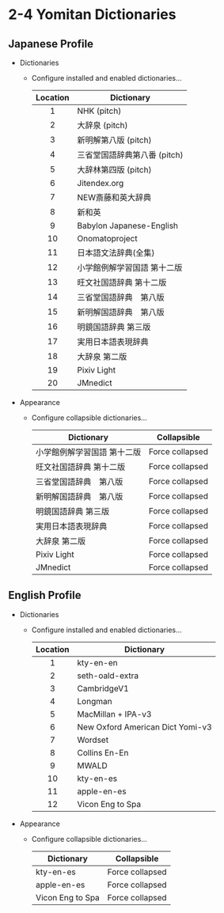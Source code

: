 # 2-4 Yomitan Dictionaries

## Japanese Profile

- Dictionaries
  - Configure installed and enabled dictionaries…

    | Location | Dictionary                   |
    | :------: | ---------------------------- |
    |    1     | NHK (pitch)                  |
    |    2     | 大辞泉 (pitch)               |
    |    3     | 新明解第八版 (pitch)         |
    |    4     | 三省堂国語辞典第八番 (pitch) |
    |    5     | 大辞林第四版 (pitch)         |
    |    6     | Jitendex.org                 |
    |    7     | NEW斎藤和英大辞典            |
    |    8     | 新和英                       |
    |    9     | Babylon Japanese-English     |
    |    10    | Onomatoproject               |
    |    11    | 日本語文法辞典(全集)         |
    |    12    | 小学館例解学習国語 第十二版  |
    |    13    | 旺文社国語辞典 第十二版      |
    |    14    | 三省堂国語辞典　第八版       |
    |    15    | 新明解国語辞典　第八版       |
    |    16    | 明鏡国語辞典 第三版          |
    |    17    | 実用日本語表現辞典           |
    |    18    | 大辞泉 第二版                |
    |    19    | Pixiv Light                  |
    |    20    | JMnedict                     |

- Appearance
  - Configure collapsible dictionaries…

    | Dictionary                  | Collapsible     |
    | --------------------------- | --------------- |
    | 小学館例解学習国語 第十二版 | Force collapsed |
    | 旺文社国語辞典 第十二版     | Force collapsed |
    | 三省堂国語辞典　第八版      | Force collapsed |
    | 新明解国語辞典　第八版      | Force collapsed |
    | 明鏡国語辞典 第三版         | Force collapsed |
    | 実用日本語表現辞典          | Force collapsed |
    | 大辞泉 第二版               | Force collapsed |
    | Pixiv Light                 | Force collapsed |
    | JMnedict                    | Force collapsed |

## English Profile

- Dictionaries
  - Configure installed and enabled dictionaries…

    | Location | Dictionary                       |
    | :------: | -------------------------------- |
    |    1     | kty-en-en                        |
    |    2     | seth-oald-extra                  |
    |    3     | CambridgeV1                      |
    |    4     | Longman                          |
    |    5     | MacMillan + IPA-v3               |
    |    6     | New Oxford American Dict Yomi-v3 |
    |    7     | Wordset                          |
    |    8     | Collins En-En                    |
    |    9     | MWALD                            |
    |    10    | kty-en-es                        |
    |    11    | apple-en-es                      |
    |    12    | Vicon Eng to Spa                 |

- Appearance
  - Configure collapsible dictionaries…

    | Dictionary       | Collapsible     |
    | ---------------- | --------------- |
    | kty-en-es        | Force collapsed |
    | apple-en-es      | Force collapsed |
    | Vicon Eng to Spa | Force collapsed |
